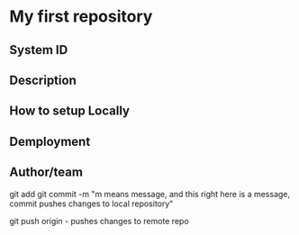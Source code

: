 # My first repository

## System ID 
## Description 
## How to setup Locally 
## Demployment
## Author/team


git add <files>
git commit -m "m means message, and this right here is a message, commit pushes changes to local repository"

git push origin - pushes changes to remote repo